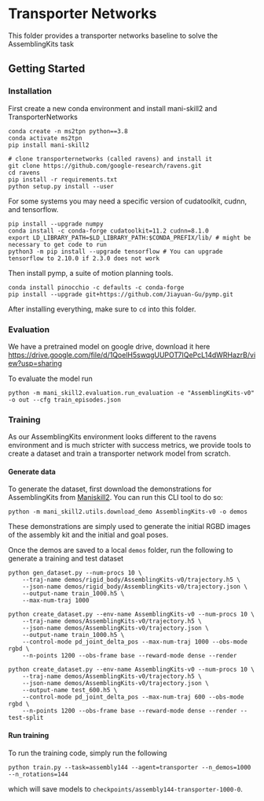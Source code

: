 # Transporter Networks

This folder provides a transporter networks baseline to solve the AssemblingKits task

## Getting Started

### Installation

First create a new conda environment and install mani-skill2 and TransporterNetworks 
```
conda create -n ms2tpn python==3.8
conda activate ms2tpn
pip install mani-skill2

# clone transporternetworks (called ravens) and install it
git clone https://github.com/google-research/ravens.git
cd ravens
pip install -r requirements.txt
python setup.py install --user
```

For some systems you may need a specific version of cudatoolkit, cudnn, and tensorflow.
```
pip install --upgrade numpy
conda install -c conda-forge cudatoolkit=11.2 cudnn=8.1.0
export LD_LIBRARY_PATH=$LD_LIBRARY_PATH:$CONDA_PREFIX/lib/ # might be necessary to get code to run
python3 -m pip install --upgrade tensorflow # You can upgrade tensorflow to 2.10.0 if 2.3.0 does not work
```

Then install pymp, a suite of motion planning tools.
```
conda install pinocchio -c defaults -c conda-forge
pip install --upgrade git+https://github.com/Jiayuan-Gu/pymp.git
```

After installing everything, make sure to `cd` into this folder.

### Evaluation

We have a pretrained model on google drive, download it here https://drive.google.com/file/d/1QoelH5swqgUUPOT7IQePcL14dWRHazrB/view?usp=sharing
<!-- 
To then test the model, run
```
python test_gripper.py \
    --model="assembly144-transporter-1000-0" --n-steps=100000 --n-rotations=144 --json-name="train_episodes.json"
```

You can also use `test_suction.py` to test with the suction gripper instead of a two-finger gripper. The pretrained models should get around 15-20% success rate of slotting in the piece into the assembly kit. -->

To evaluate the model run

```
python -m mani_skill2.evaluation.run_evaluation -e "AssemblingKits-v0" -o out --cfg train_episodes.json
```

### Training 

As our AssemblingKits environment looks different to the ravens environment and is much stricter with success metrics, we provide tools to create a dataset and train a transporter network model from scratch.


#### Generate data
To generate the dataset, first download the demonstrations for AssemblingKits from [Maniskill2](https://github.com/haosulab/Maniskill2). You can run this CLI tool to do so:
```
python -m mani_skill2.utils.download_demo AssemblingKits-v0 -o demos
```

These demonstrations are simply used to generate the initial RGBD images of the assembly kit and the initial and goal poses.

Once the demos are saved to a local `demos` folder, run the following to generate a training and test dataset

```
python gen_dataset.py --num-procs 10 \
    --traj-name demos/rigid_body/AssemblingKits-v0/trajectory.h5 \
    --json-name demos/rigid_body/AssemblingKits-v0/trajectory.json \
    --output-name train_1000.h5 \
    --max-num-traj 1000

python create_dataset.py --env-name AssemblingKits-v0 --num-procs 10 \
    --traj-name demos/AssemblingKits-v0/trajectory.h5 \
    --json-name demos/AssemblingKits-v0/trajectory.json \
    --output-name train_1000.h5 \
    --control-mode pd_joint_delta_pos --max-num-traj 1000 --obs-mode rgbd \
    --n-points 1200 --obs-frame base --reward-mode dense --render

python create_dataset.py --env-name AssemblingKits-v0 --num-procs 10 \
    --traj-name demos/AssemblingKits-v0/trajectory.h5 \
    --json-name demos/AssemblingKits-v0/trajectory.json \
    --output-name test_600.h5 \
    --control-mode pd_joint_delta_pos --max-num-traj 600 --obs-mode rgbd \
    --n-points 1200 --obs-frame base --reward-mode dense --render --test-split
```

#### Run training

To run the training code, simply run the following

```
python train.py --task=assembly144 --agent=transporter --n_demos=1000 --n_rotations=144 
```

which will save models to `checkpoints/assembly144-transporter-1000-0`.